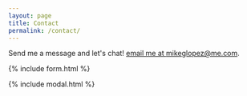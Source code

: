 ```yaml
---
layout: page
title: Contact
permalink: /contact/
---
```


<!-- Jekyll is a great tool to create static sites, but there’s no backend to send your data to.

However, you can use free SaaS as a backend for forms, such as [Formspree](https://formspree.io/) to handle form submissions. Sleek has a configured form using formspree ready for you. All you have to do is change the email in `.config.yml`.

Check the form below to see it in action! -->

<!-- ### Example Formspree contact form with validation and reCaptcha -->

Send me a message and let's chat! [email me at mikeglopez@me.com](mailto:{{site.email}}).

{% include form.html %}

{% include modal.html %}
